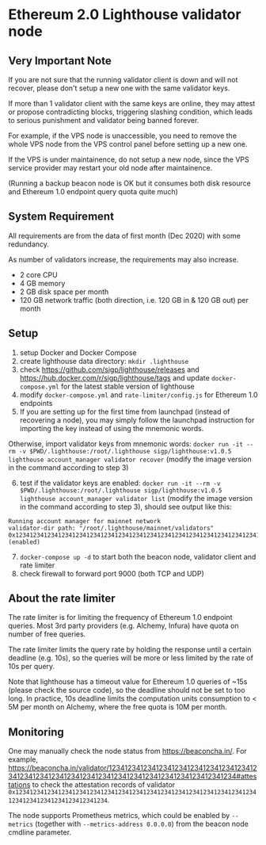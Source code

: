 # Ethereum 2.0 Lighthouse validator node

## Very Important Note

If you are not sure that the running validator client is down and will not recover, please don't setup a new one with the same validator keys.

If more than 1 validator client with the same keys are online, they may attest or propose contradicting blocks, triggering slashing condition, which leads to serious punishment and validator being banned forever.

For example, if the VPS node is unaccessible, you need to remove the whole VPS node from the VPS control panel before setting up a new one.

If the VPS is under maintainence, do not setup a new node, since the VPS service provider may restart your old node after maintainence.

(Running a backup beacon node is OK but it consumes both disk resource and Ethereum 1.0 endpoint query quota quite much)

## System Requirement

All requirements are from the data of first month (Dec 2020) with some redundancy.

As number of validators increase, the requirements may also increase.

 - 2 core CPU
 - 4 GB memory
 - 2 GB disk space per month 
 - 120 GB network traffic (both direction, i.e. 120 GB in & 120 GB out) per month

## Setup



1. setup Docker and Docker Compose
2. create lighthouse data directory: `mkdir .lighthouse`
3. check https://github.com/sigp/lighthouse/releases and https://hub.docker.com/r/sigp/lighthouse/tags and update `docker-compose.yml` for the latest stable version of lighthouse
4. modify `docker-compose.yml` and `rate-limiter/config.js` for Ethereum 1.0 endpoints
5. If you are setting up for the first time from launchpad (instead of recovering a node), you may simply follow the launchpad instruction for importing the key instead of using the mnemonic words.

Otherwise, import validator keys from mnemonic words: `docker run -it --rm -v $PWD/.lighthouse:/root/.lighthouse sigp/lighthouse:v1.0.5 lighthouse account_manager validator recover` (modify the image version in the command according to step 3)

6. test if the validator keys are enabled: `docker run -it --rm -v $PWD/.lighthouse:/root/.lighthouse sigp/lighthouse:v1.0.5 lighthouse account_manager validator list` (modify the image version in the command according to step 3), should see output like this: 

```
Running account manager for mainnet network
validator-dir path: "/root/.lighthouse/mainnet/validators"
0x123412341234123412341234123412341234123412341234123412341234123412341234123412341234123412341234 (enabled)
```

7. `docker-compose up -d` to start both the beacon node, validator client and rate limiter
8. check firewall to forward port 9000 (both TCP and UDP)

## About the rate limiter

The rate limiter is for limiting the frequency of Ethereum 1.0 endpoint queries. Most 3rd party providers (e.g. Alchemy, Infura) have quota on number of free queries.

The rate limiter limits the query rate by holding the response until a certain deadline (e.g. 10s), so the queries will be more or less limited by the rate of 10s per query.

Note that lighthouse has a timeout value for Ethereum 1.0 queries of ~15s (please check the source code), so the deadline should not be set to too long. In practice, 10s deadline limits the computation units consumption to < 5M per month on Alchemy, where the free quota is 10M per month.

## Monitoring

One may manually check the node status from https://beaconcha.in/. For example, https://beaconcha.in/validator/123412341234123412341234123412341234123412341234123412341234123412341234123412341234123412341234#attestations to check the attestation records of validator `0x123412341234123412341234123412341234123412341234123412341234123412341234123412341234123412341234`.

The node supports Prometheus metrics, which could be enabled by `--metrics` (together with `--metrics-address 0.0.0.0`) from the beacon node cmdline parameter.
